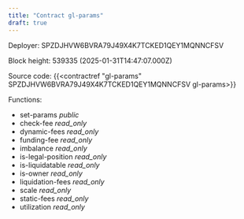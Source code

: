 ```yaml
---
title: "Contract gl-params"
draft: true
---
```

Deployer: SPZDJHVW6BVRA79J49X4K7TCKED1QEY1MQNNCFSV


 



Block height: 539335 (2025-01-31T14:47:07.000Z)

Source code: {{<contractref "gl-params" SPZDJHVW6BVRA79J49X4K7TCKED1QEY1MQNNCFSV gl-params>}}

Functions:

* set-params _public_
* check-fee _read_only_
* dynamic-fees _read_only_
* funding-fee _read_only_
* imbalance _read_only_
* is-legal-position _read_only_
* is-liquidatable _read_only_
* is-owner _read_only_
* liquidation-fees _read_only_
* scale _read_only_
* static-fees _read_only_
* utilization _read_only_
